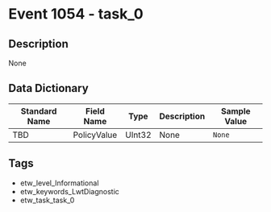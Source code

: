 # Event 1054 - task_0

## Description
None

## Data Dictionary
|Standard Name|Field Name|Type|Description|Sample Value|
|---|---|---|---|---|
|TBD|PolicyValue|UInt32|None|`None`|

## Tags
* etw_level_Informational
* etw_keywords_LwtDiagnostic
* etw_task_task_0